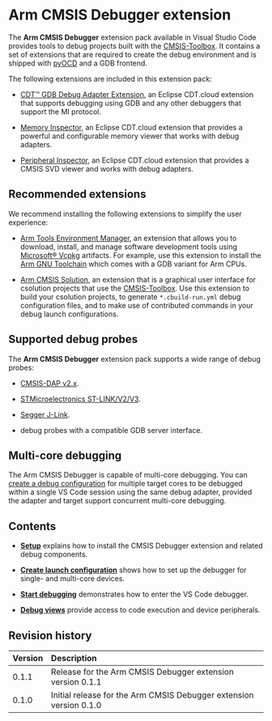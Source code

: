 # Arm CMSIS Debugger extension

The **Arm CMSIS Debugger** extension pack available in Visual Studio Code provides tools to debug projects built with the
[CMSIS-Toolbox](https://open-cmsis-pack.github.io/cmsis-toolbox/). It contains a set of extensions that are required to
create the debug environment and is shipped with [pyOCD](https://pyocd.io/) and a GDB frontend.

The following extensions are included in this extension pack:

- [CDT™ GDB Debug Adapter Extension](https://marketplace.visualstudio.com/items?itemName=eclipse-cdt.cdt-gdb-vscode), an Eclipse CDT.cloud extension that supports debugging using GDB and any other debuggers that support the MI protocol.

- [Memory Inspector](https://marketplace.visualstudio.com/items?itemName=eclipse-cdt.memory-inspector), an Eclipse CDT.cloud extension that provides a powerful and configurable memory viewer that works with debug adapters.

- [Peripheral Inspector](https://marketplace.visualstudio.com/items?itemName=eclipse-cdt.peripheral-inspector), an Eclipse CDT.cloud extension that provides a CMSIS SVD viewer and works with debug adapters.

## Recommended extensions

We recommend installing the following extensions to simplify the user experience:

- [Arm Tools Environment Manager](https://marketplace.visualstudio.com/items?itemName=Arm.environment-manager), an extension that allows you to download, install, and manage software development tools using [Microsoft® Vcpkg](https://vcpkg.io/en/index.html) artifacts. For example, use this extension to install the [Arm GNU Toolchain](https://developer.arm.com/Tools%20and%20Software/GNU%20Toolchain) which comes with a GDB variant for Arm CPUs.

- [Arm CMSIS Solution](https://marketplace.visualstudio.com/items?itemName=Arm.cmsis-csolution), an extension that is a graphical user interface for csolution projects that use the [CMSIS-Toolbox](https://open-cmsis-pack.github.io/cmsis-toolbox/). Use this extension to build your csolution projects, to generate `*.cbuild-run.yml` debug configuration files, and to make use of contributed commands in your debug launch configurations.

## Supported debug probes

The **Arm CMSIS Debugger** extension pack supports a wide range of debug probes:

- [CMSIS-DAP v2.x](https://arm-software.github.io/CMSIS-DAP/latest/).

- [STMicroelectronics ST-LINK/V2/V3](https://www.st.com/en/development-tools/hardware-debugger-and-programmer-tools-for-stm32/products.html).

- [Segger J-Link](https://www.segger.com/products/debug-probes/j-link/).

- debug probes with a compatible GDB server interface.

## Multi-core debugging

The Arm CMSIS Debugger is capable of multi-core debugging. You can
[create a debug configuration](./configure.md#create-a-launch-configuration) for multiple target cores to be debugged within
a single VS Code session using the same debug adapter, provided the adapter and target support concurrent multi-core
debugging.

## Contents

- [**Setup**](setup.md) explains how to install the CMSIS Debugger extension and related debug components.

- [**Create launch configuration**](configure.md) shows how to set up the debugger for single- and multi-core devices.

- [**Start debugging**](./debug.md) demonstrates how to enter the VS Code debugger.

- [**Debug views**](./debug_views.md) provide access to code execution and device peripherals.

## Revision history

Version            | Description
:------------------|:-------------------------
0.1.1              | Release for the Arm CMSIS Debugger extension version 0.1.1
0.1.0              | Initial release for the Arm CMSIS Debugger extension version 0.1.0

